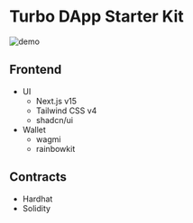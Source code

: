 # Turbo DApp Starter Kit

![demo](https://ik.imagekit.io/1winv85cn8g/turbo-dapp-starter-kit/demo@2x_GuIsszikC.png)

## Frontend

- UI
  - Next.js v15
  - Tailwind CSS v4
  - shadcn/ui
- Wallet
  - wagmi
  - rainbowkit

## Contracts

- Hardhat
- Solidity
